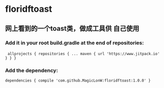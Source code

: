 # floridftoast
## 网上看到的一个toast类，做成工具供 自己使用
### Add it in your root build.gradle at the end of repositories:
    `allprojects {
		    repositories {
			    ...
			    maven { url 'https://www.jitpack.io' }
		    }
	    }`
 
 ### Add the dependency:
`dependencies {
	        compile 'com.github.MagicLonW:floridftoast:1.0.0'
    	}`

